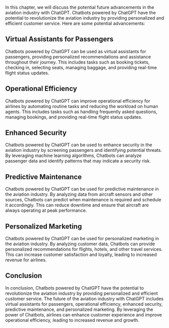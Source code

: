
In this chapter, we will discuss the potential future advancements in the aviation industry with ChatGPT. Chatbots powered by ChatGPT have the potential to revolutionize the aviation industry by providing personalized and efficient customer service. Here are some potential advancements:

Virtual Assistants for Passengers
---------------------------------

Chatbots powered by ChatGPT can be used as virtual assistants for passengers, providing personalized recommendations and assistance throughout their journey. This includes tasks such as booking tickets, checking in, selecting seats, managing baggage, and providing real-time flight status updates.

Operational Efficiency
----------------------

Chatbots powered by ChatGPT can improve operational efficiency for airlines by automating routine tasks and reducing the workload on human agents. This includes tasks such as handling frequently asked questions, managing bookings, and providing real-time flight status updates.

Enhanced Security
-----------------

Chatbots powered by ChatGPT can be used to enhance security in the aviation industry by screening passengers and identifying potential threats. By leveraging machine learning algorithms, Chatbots can analyze passenger data and identify patterns that may indicate a security risk.

Predictive Maintenance
----------------------

Chatbots powered by ChatGPT can be used for predictive maintenance in the aviation industry. By analyzing data from aircraft sensors and other sources, Chatbots can predict when maintenance is required and schedule it accordingly. This can reduce downtime and ensure that aircraft are always operating at peak performance.

Personalized Marketing
----------------------

Chatbots powered by ChatGPT can be used for personalized marketing in the aviation industry. By analyzing customer data, Chatbots can provide personalized recommendations for flights, hotels, and other travel services. This can increase customer satisfaction and loyalty, leading to increased revenue for airlines.

Conclusion
----------

In conclusion, Chatbots powered by ChatGPT have the potential to revolutionize the aviation industry by providing personalized and efficient customer service. The future of the aviation industry with ChatGPT includes virtual assistants for passengers, operational efficiency, enhanced security, predictive maintenance, and personalized marketing. By leveraging the power of Chatbots, airlines can enhance customer experience and improve operational efficiency, leading to increased revenue and growth.
